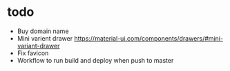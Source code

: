 # todo

- Buy domain name
- Mini varient drawer https://material-ui.com/components/drawers/#mini-variant-drawer
- Fix favicon
- Workflow to run build and deploy when push to master
